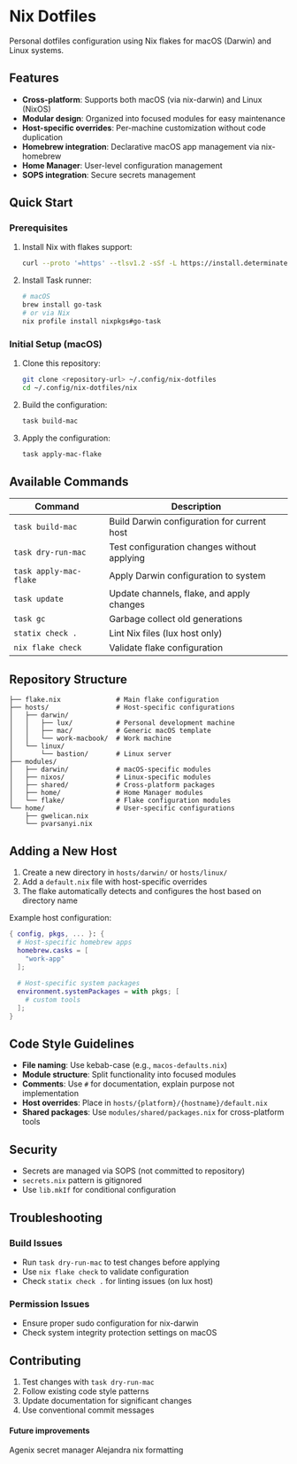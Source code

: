 # Nix Dotfiles

Personal dotfiles configuration using Nix flakes for macOS (Darwin) and Linux systems.

## Features

- **Cross-platform**: Supports both macOS (via nix-darwin) and Linux (NixOS)
- **Modular design**: Organized into focused modules for easy maintenance
- **Host-specific overrides**: Per-machine customization without code duplication
- **Homebrew integration**: Declarative macOS app management via nix-homebrew
- **Home Manager**: User-level configuration management
- **SOPS integration**: Secure secrets management

## Quick Start

### Prerequisites

1. Install Nix with flakes support:

   ```bash
   curl --proto '=https' --tlsv1.2 -sSf -L https://install.determinate.systems/nix | sh -s -- install
   ```

2. Install Task runner:

   ```bash
   # macOS
   brew install go-task
   # or via Nix
   nix profile install nixpkgs#go-task
   ```

### Initial Setup (macOS)

1. Clone this repository:

   ```bash
   git clone <repository-url> ~/.config/nix-dotfiles
   cd ~/.config/nix-dotfiles/nix
   ```

2. Build the configuration:

   ```bash
   task build-mac
   ```

3. Apply the configuration:

   ```bash
   task apply-mac-flake
   ```

## Available Commands

| Command | Description |
|---------|-------------|
| `task build-mac` | Build Darwin configuration for current host |
| `task dry-run-mac` | Test configuration changes without applying |
| `task apply-mac-flake` | Apply Darwin configuration to system |
| `task update` | Update channels, flake, and apply changes |
| `task gc` | Garbage collect old generations |
| `statix check .` | Lint Nix files (lux host only) |
| `nix flake check` | Validate flake configuration |

## Repository Structure

```
├── flake.nix              # Main flake configuration
├── hosts/                 # Host-specific configurations
│   ├── darwin/
│   │   ├── lux/           # Personal development machine
│   │   ├── mac/           # Generic macOS template
│   │   └── work-macbook/  # Work machine
│   └── linux/
│       └── bastion/       # Linux server
├── modules/
│   ├── darwin/            # macOS-specific modules
│   ├── nixos/             # Linux-specific modules
│   ├── shared/            # Cross-platform packages
│   ├── home/              # Home Manager modules
│   └── flake/             # Flake configuration modules
└── home/                  # User-specific configurations
    ├── gwelican.nix
    └── pvarsanyi.nix
```

## Adding a New Host

1. Create a new directory in `hosts/darwin/` or `hosts/linux/`
2. Add a `default.nix` file with host-specific overrides
3. The flake automatically detects and configures the host based on directory name

Example host configuration:

```nix
{ config, pkgs, ... }: {
  # Host-specific homebrew apps
  homebrew.casks = [
    "work-app"
  ];
  
  # Host-specific system packages
  environment.systemPackages = with pkgs; [
    # custom tools
  ];
}
```

## Code Style Guidelines

- **File naming**: Use kebab-case (e.g., `macos-defaults.nix`)
- **Module structure**: Split functionality into focused modules
- **Comments**: Use `#` for documentation, explain purpose not implementation
- **Host overrides**: Place in `hosts/{platform}/{hostname}/default.nix`
- **Shared packages**: Use `modules/shared/packages.nix` for cross-platform tools

## Security

- Secrets are managed via SOPS (not committed to repository)
- `secrets.nix` pattern is gitignored
- Use `lib.mkIf` for conditional configuration

## Troubleshooting

### Build Issues

- Run `task dry-run-mac` to test changes before applying
- Use `nix flake check` to validate configuration
- Check `statix check .` for linting issues (on lux host)

### Permission Issues

- Ensure proper sudo configuration for nix-darwin
- Check system integrity protection settings on macOS

## Contributing

1. Test changes with `task dry-run-mac`
2. Follow existing code style patterns
3. Update documentation for significant changes
4. Use conventional commit messages

#### Future improvements

Agenix secret manager
Alejandra nix formatting

